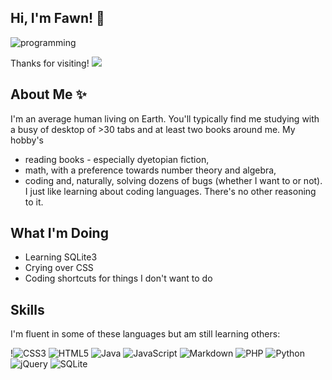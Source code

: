 ## Hi, I'm Fawn! :wave:
![programming](https://user-images.githubusercontent.com/117617224/205458132-5f17b709-9be5-4433-be2d-1753877b7941.jpg)

Thanks for visiting! ![](https://gpvc.arturio.dev/Fawn-27)

## About Me ✨
I'm an average human living on Earth. You'll typically find me studying with a busy of desktop of >30 tabs and at least two books around me. My hobby's 
- reading books - especially dyetopian fiction,
- math, with a preference towards number theory and algebra,
- coding and, naturally, solving dozens of bugs (whether I want to or not).
I just like learning about coding languages. There's no other reasoning to it.

## What I'm Doing
- Learning SQLite3
- Crying over CSS
- Coding shortcuts for things I don't want to do 

## Skills
I'm fluent in some of these languages but am still learning others:

!![CSS3](https://img.shields.io/badge/css3-%231572B6.svg?style=for-the-badge&logo=css3&logoColor=white) 
![HTML5](https://img.shields.io/badge/html5-%23E34F26.svg?style=for-the-badge&logo=html5&logoColor=white)
![Java](https://img.shields.io/badge/java-%23ED8B00.svg?style=for-the-badge&logo=java&logoColor=white)
![JavaScript](https://img.shields.io/badge/javascript-%23323330.svg?style=for-the-badge&logo=javascript&logoColor=%23F7DF1E)
![Markdown](https://img.shields.io/badge/markdown-%23000000.svg?style=for-the-badge&logo=markdown&logoColor=white)
![PHP](https://img.shields.io/badge/php-%23777BB4.svg?style=for-the-badge&logo=php&logoColor=white)
![Python](https://img.shields.io/badge/python-3670A0?style=for-the-badge&logo=python&logoColor=ffdd54)
![jQuery](https://img.shields.io/badge/jquery-%230769AD.svg?style=for-the-badge&logo=jquery&logoColor=white)
![SQLite](https://img.shields.io/badge/sqlite-%2307405e.svg?style=for-the-badge&logo=sqlite&logoColor=white)
